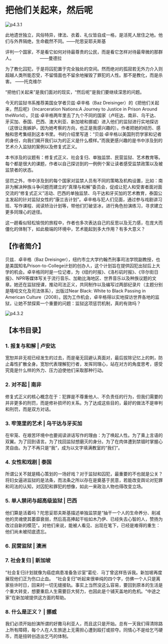 # 把他们关起来，然后呢

![p4.3.1](/images/4.3.1.jpg)

此地遗世独立，风俗特异，律法、衣着、礼仪皆自成一格，是活死人居住之地。他们与外界隔绝，生命截然不同。——陀思妥耶夫斯基

评判一个国家，不是看它如何对待最尊贵的公民，而是看它怎样对待最卑微的那群人。                     ――曼德拉

为了教化囚犯，于是将囚犯置于完全独处的空间。然而绝对的孤寂若无外力介入则超越人类所能忍受，不留情面也不留余地摧毁了罪犯的人性。那不是教化，而是杀害。
――托克维尔

“把他们关起来”是我们面对的现实，“然后呢”是我们要继续深思的问题。

今天的监狱书系推荐美国女学者贝兹·卓辛格（Baz Dreisinger）的《把他们关起来，然后呢》（Incarceration Nations:A Journey to Justice in Prison Around theWorld）。贝兹·卓辛格两年里去了九个不同的国家（卢旺达、南非、乌干达、牙买加、泰国、巴西、澳大利亚、新加坡和挪威）进入他们的监狱进行实地探访（这很让我嫉妒，因为她考察的方向，也正是我感兴趣的）。作者把她的经历、感触和思考集结到这本书里。书的介绍里写道：“贝兹·卓辛格以美国刑罚学家和记者的身份，向我们揭开我们以为的正义是什么模样。”而我更感兴趣的是书中涉及到的艺术介入监狱的案例以及修复式正义。

本书涉及的议题有：修复式正义、社会复归、单独监禁、民营监狱、艺术教育等。每个都是很大的课题，作者以自己探访到的一例例个案让读者感受监禁政策以及被监禁者的状态。

惩罚之外，书中涉及到的每个国家对监禁人员有不同的策略及机构设置，比如：南非为解决种族斗争问题而建立的“真理与和解”委员会，促成让犯人和受害者面对面交流的“修复式正义”活动、巴西的单独监禁、乌干达和牙买加的艺术教育，泰国公主发起的针对监狱女性的“康兰吉计划”。卓辛格与犯人们见面，通过参与戏剧讲习班、写作课程、阅读矫治计划等，带他们打破坚冰，进行角色扮演练习，寻求建立更多同理心的途径。

这一趟看似轻松愉悦的旅程中，作者也多次表达自己的反思以及无力感，在庞大而僵化的体制下，如此极端的环境中，艺术能起到多大作用？有多大意义？

## 【作者简介】

贝兹．卓辛格（Baz Dreisinger），纽约市立大学约翰杰刑事司法学院副教授，也是美国知名Prison-to-College计划的创办人，这个计划旨在提供囚犯出狱后上大学的机会。卓辛格同时是一位记者，为《纽约时报》、《洛杉矶时报》、《华尔街日报》、NPR等媒体写关于流行音乐、加勒比海地区、世界音乐以及种族议题的文章。她还在监狱授课，推动司法正义，共同制作以及编写过两部纪录片（主题分别是嘻哈文化及司法体系），出版过Near Black: White to Black Passing in American Culture（2008）。因为工作机会，卓辛格得以实地探访世界各地的监狱，让她不禁探索一个重要的问题：监狱这项惩罚机制，真的有效吗？

![p4.3.2](/images/4.3.2.jpg)

## 【本书目录】

### 1. 报复与和解 | 卢安达

宽恕并非无视已经发生的过去，而是毫无回避认真面对，最后拔除记忆上的刺，防止毒性扩散全身。宽恕代表理解犯行者，发挥同理心，站在对方的角度思考，感受究竟是什么样的外力、压力迫使他们采取那种行动。

### 2. 对不起 | 南非

修复式正义的核心概念在于：犯罪是不尊重他人、不负责任的行为，但我们需要的并非更多的刑罚，而是修补损坏的关系。为了达成这些目的，最好的做法不是审判和刑罚，而是双方对话。

### 3. 牢笼里的艺术 | 乌干达与牙买加

在牢笼、在艰苦环境中也要阅读讲话写作的理由：为了唤起人性。为了乘上言语的双翼。为了回到语言。为了找回监狱想磨灭的身分。为了在肉体遭到禁锢时掌握心灵自由。为了不再只是“我”，成为以文字填满教室的“我们”。

### 4. 女性和戏剧 | 泰国

所谓公关不就是精心策划的一场好戏？对于监狱和囚犯，最重要的不也就是公关？将妇女逼进监狱的是法条，而法条之所以存在是奠基于民意，若能改变舆论对犯罪和司法的认知，对囚犯和罪犯的想像，如此一来政治人物也得改变立场。

### 5. 单人禁闭与超高级监狱 | 巴西

他们算是活着吗？陀思妥耶夫斯基描述单独监禁是“抽干一个人的生命养分、削减他的灵魂使其萎靡衰弱，然后高高捧起干枯如木乃伊、已经失去心智的人，赞扬为改过自新的模范”。对他们来说，能被人看见、出现在笔下，已经是难得的重生：他们尚未被彻底遗忘。

### 6. 民营监狱 | 澳洲

### 7. 社会复归 | 新加坡

“社会复归计划就像为癌症病患准备急诊室”葛伦．马丁曾这样告诉我。新加坡再度展现他们正为伤口止血。
 “社会复归”听起来很单纯的四个字，仿佛一个人只是离家些许时日，回来时一切无缝接轨。事实上当然没这么容易，要回到原本的生活是个重大转变，想要重启人生需要巨大努力，也因此是个铺天盖地的危机。“中途之家”在新加坡提供这方面的帮助。

### 8. 什么是正义？ | 挪威

我们必须开始扮演所谓的好撒马利亚人，而且这只是开始。总有一天我们得清除路上所有障碍，每个人在人生旅途上无需担心遭到殴打或掠夺。同情心不是给乞丐硬币，而是扭转创造出乞丐的体制。
